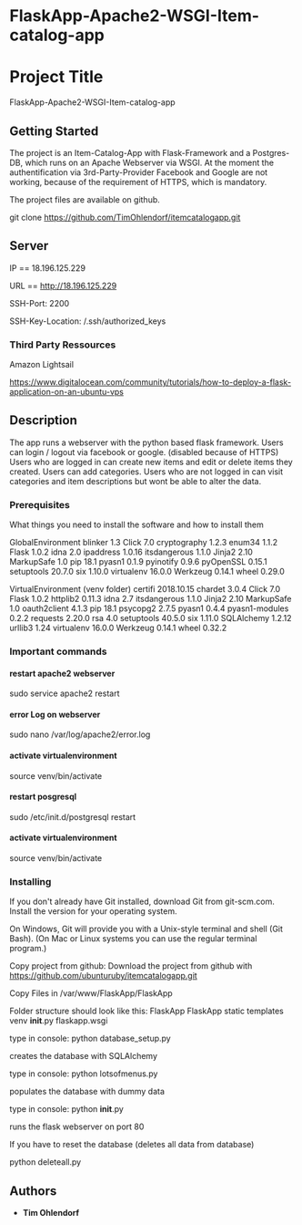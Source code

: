 # FlaskApp-Apache2-WSGI-Item-catalog-app

# Project Title

FlaskApp-Apache2-WSGI-Item-catalog-app

## Getting Started

The project is an Item-Catalog-App with Flask-Framework and a Postgres-DB, which runs on an Apache Webserver via WSGI.
At the moment the authentification via 3rd-Party-Provider Facebook and Google are not working, because of the requirement of HTTPS, which is mandatory.  

The project files are available on github. 

git clone https://github.com/TimOhlendorf/itemcatalogapp.git


## Server

IP  == 18.196.125.229 

URL == http://18.196.125.229

SSH-Port: 2200 

SSH-Key-Location: /.ssh/authorized_keys

### Third Party Ressources 
Amazon Lightsail

https://www.digitalocean.com/community/tutorials/how-to-deploy-a-flask-application-on-an-ubuntu-vps

## Description

The app runs a webserver with the python based flask framework. 
Users can login / logout via facebook or google. (disabled because of HTTPS) 
Users who are logged in can create new items and edit or delete items they created. 
Users can add categories. 
Users who are not logged in can visit categories and item descriptions but wont be able to alter the data. 

### Prerequisites

What things you need to install the software and how to install them

GlobalEnvironment
blinker      1.3
Click        7.0
cryptography 1.2.3
enum34       1.1.2
Flask        1.0.2
idna         2.0
ipaddress    1.0.16
itsdangerous 1.1.0
Jinja2       2.10
MarkupSafe   1.0
pip          18.1
pyasn1       0.1.9
pyinotify    0.9.6
pyOpenSSL    0.15.1
setuptools   20.7.0
six          1.10.0
virtualenv   16.0.0
Werkzeug     0.14.1
wheel        0.29.0


VirtualEnvironment (venv folder) 
certifi        2018.10.15
chardet        3.0.4
Click          7.0
Flask          1.0.2
httplib2       0.11.3
idna           2.7
itsdangerous   1.1.0
Jinja2         2.10
MarkupSafe     1.0
oauth2client   4.1.3
pip            18.1
psycopg2       2.7.5
pyasn1         0.4.4
pyasn1-modules 0.2.2
requests       2.20.0
rsa            4.0
setuptools     40.5.0
six            1.11.0
SQLAlchemy     1.2.12
urllib3        1.24
virtualenv     16.0.0
Werkzeug       0.14.1
wheel          0.32.2


### Important commands
#### restart apache2 webserver 
sudo service apache2 restart
#### error Log on webserver 
sudo nano /var/log/apache2/error.log
#### activate virtualenvironment
source venv/bin/activate

#### restart posgresql
sudo /etc/init.d/postgresql restart
#### activate virtualenvironment 
source venv/bin/activate


### Installing

If you don't already have Git installed, download Git from git-scm.com. Install the version for your operating system.

On Windows, Git will provide you with a Unix-style terminal and shell (Git Bash). (On Mac or Linux systems you can use the regular terminal program.)

Copy project from github: 
Download the project from github with https://github.com/ubunturuby/itemcatalogapp.git

Copy Files in /var/www/FlaskApp/FlaskApp

Folder structure should look like this: 
FlaskApp
    FlaskApp
        static
        templates
        venv 
        __init__.py
    flaskapp.wsgi

type in console: python database_setup.py

creates the database with SQLAlchemy 

type in console: python lotsofmenus.py

populates the database with dummy data 

type in console: python __init__.py

runs the flask webserver on port 80 

If you have to reset the database (deletes all data from database) 

python deleteall.py

## Authors

* **Tim Ohlendorf** 

